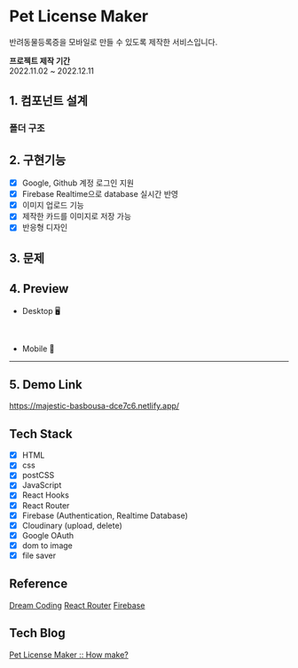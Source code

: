 # Pet License Maker
반려동물등록증을 모바일로 만들 수 있도록 제작한 서비스입니다.

<strong>프로젝트 제작 기간</strong> <br/>
2022.11.02 ~ 2022.12.11

## 1. 컴포넌트 설계

### 폴더 구조


## 2. 구현기능
- [x] Google, Github 계정 로그인 지원
- [x] Firebase Realtime으로 database 실시간 반영
- [x] 이미지 업로드 기능
- [x] 제작한 카드를 이미지로 저장 가능
- [x] 반응형 디자인

## 3. 문제

## 4. Preview

- Desktop 🖥

<br/>

- Mobile 📱

---

## 5. Demo Link
https://majestic-basbousa-dce7c6.netlify.app/
<br/>

## Tech Stack

- [x] HTML
- [x] css
- [x] postCSS
- [x] JavaScript
- [x] React Hooks
- [x] React Router
- [x] Firebase (Authentication, Realtime Database)
- [x] Cloudinary (upload, delete)
- [x] Google OAuth
- [x] dom to image
- [x] file saver

## Reference

[Dream Coding](https://academy.dream-coding.com/)
[React Router](https://reactrouter.com/en/main)
[Firebase](https://firebase.google.com/docs?authuser=0)

## Tech Blog

[Pet License Maker :: How make?](https://blog.naver.com/lij8016/222910703626)
